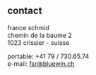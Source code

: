 ## contact

france schmid  
chemin de la baume 2  
1023 crissier - suisse


portable: +41 79 / 730.65.74  
e-mail: fsr@bluewin.ch